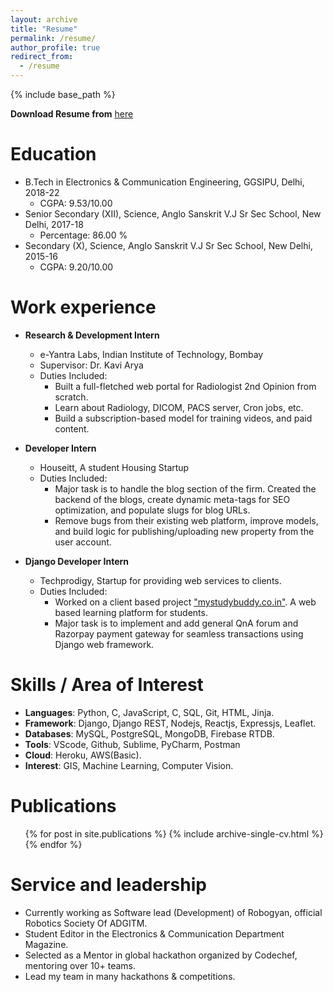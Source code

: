 ```yaml
---
layout: archive
title: "Resume"
permalink: /resume/
author_profile: true
redirect_from:
  - /resume
---
```


{% include base_path %}

**Download Resume from** [here](https://mohit-gupta-15.github.io/files/Mohit_Gupta.pdf)

Education
======
* B.Tech in Electronics & Communication Engineering, GGSIPU, Delhi, 2018-22
  * CGPA: 9.53/10.00
* Senior Secondary (XII), Science, Anglo Sanskrit V.J Sr Sec School, New Delhi, 2017-18
  * Percentage: 86.00 %
* Secondary (X), Science, Anglo Sanskrit V.J Sr Sec School, New Delhi, 2015-16
  * CGPA: 9.20/10.00

Work experience
======
* **Research & Development Intern**
  * e-Yantra Labs, Indian Institute of Technology, Bombay
  * Supervisor: Dr. Kavi Arya
  * Duties Included:
    * Built a full-fletched web portal for Radiologist 2nd Opinion from scratch.
    * Learn about Radiology, DICOM, PACS server, Cron jobs, etc.
    * Build a subscription-based model for training videos, and paid content.

* **Developer Intern**
  * Houseitt, A student Housing Startup
  * Duties Included:
    * Major task is to handle the blog section of the firm. Created the backend of the blogs, create dynamic meta-tags for SEO optimization, and populate slugs for blog URLs.
    * Remove bugs from their existing web platform, improve models, and build logic for publishing/uploading new property from the user account.

* **Django Developer Intern**
  * Techprodigy, Startup for providing web services to clients.
  * Duties Included:
    * Worked on a client based project ["mystudybuddy.co.in"](https://mystudybuddy.co.in/). A web based learning platform for students.
    * Major task is to implement and add general QnA forum and Razorpay payment gateway for seamless transactions using Django web framework.
  
Skills / Area of Interest
======
* **Languages**: Python, C, JavaScript, C, SQL, Git, HTML, Jinja.
* **Framework**: Django, Django REST, Nodejs, Reactjs, Expressjs, Leaflet.
* **Databases**: MySQL, PostgreSQL, MongoDB, Firebase RTDB.
* **Tools**: VScode, Github, Sublime, PyCharm, Postman
* **Cloud**: Heroku, AWS(Basic).
* **Interest**: GIS, Machine Learning, Computer Vision. 

Publications
======
  <ul>{% for post in site.publications %}
    {% include archive-single-cv.html %}
  {% endfor %}</ul>
  
Service and leadership
======
* Currently working as Software lead (Development) of Robogyan, official Robotics Society Of ADGITM.
* Student Editor in the Electronics & Communication Department Magazine.
* Selected as a Mentor in global hackathon organized by Codechef, mentoring over 10+ teams.
* Lead my team in many hackathons & competitions. 
